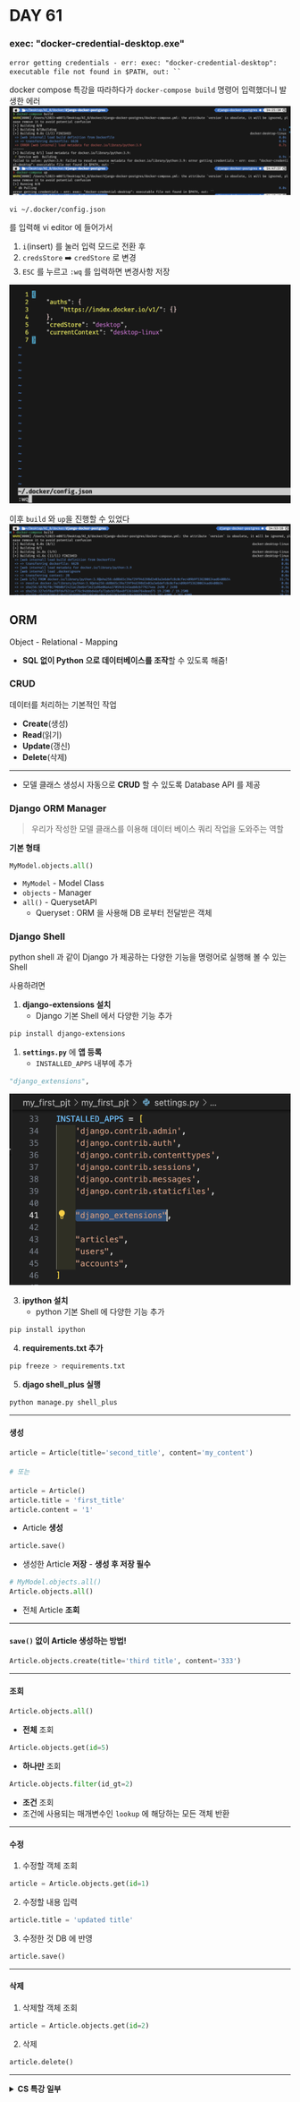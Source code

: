 # DAY 61

### exec: "docker-credential-desktop.exe"

```
error getting credentials - err: exec: "docker-credential-desktop": executable file not found in $PATH, out: ``
```

docker compose 특강을 따라하다가 
`docker-compose build` 명령어 입력했더니 발생한 에러
![](/img/241218_docker_credential_error.png)

```
vi ~/.docker/config.json
```
를 입력해 vi editor 에 들어가서

1. `i`(insert) 를 눌러 입력 모드로 전환 후
2. `credsStore` ➡️ `credStore` 로 변경
3. `ESC` 를 누르고 `:wq` 를 입력하면 변경사항 저장

![](/img/241218_vi_edit.png)

이후 `build` 와 `up`을 진행할 수 있었다
![](/img/241218_docker_compose_build.png)




## ORM
Object - Relational - Mapping
* **SQL 없이 Python 으로 데이터베이스를 조작**할 수 있도록 해줌!


### CRUD
데이터를 처리하는 기본적인 작업
* **Create**(생성)
* **Read**(읽기)
* **Update**(갱신)
* **Delete**(삭제)

---

* 모델 클래스 생성시 자동으로 **CRUD** 할 수 있도록 Database API 를 제공

### Django ORM Manager
> 우리가 작성한 모델 클래스를 이용해 데이터 베이스 쿼리 작업을 도와주는 역할

**기본 형태**
```py
MyModel.objects.all()
```
* `MyModel` - Model Class
* `objects` - Manager
* `all()` - QuerysetAPI 
  * Queryset : ORM 을 사용해 DB 로부터 전달받은 객체

### Django Shell
python shell 과 같이 Django 가 제공하는 다양한 기능을 명령어로 실행해 볼 수 있는 Shell

사용하려면 
1. **django-extensions 설치**
   * Django 기본 Shell 에서 다양한 기능 추가
```bash
pip install django-extensions
```
1. **`settings.py`** 에 **앱 등록**
   * `INSTALLED_APPS` 내부에 추가
```py
"django_extensions",
```
![](/img/241218_installed_apps.png)


3. **ipython 설치**
   * python 기본 Shell 에 다양한 기능 추가
```bash
pip install ipython
```

4. **requirements.txt 추가**
```bash
pip freeze > requirements.txt
```

5. **djago shell_plus 실행**
```bash
python manage.py shell_plus
```

---
#### 생성


```py
article = Article(title='second_title', content='my_content')

# 또는

article = Article()
article.title = 'first_title'
article.content = '1'
```
* Article **생성**

```py
article.save()
```
* 생성한 Article **저장** - **생성 후 저장 필수**


```py
# MyModel.objects.all()
Article.objects.all()
```
* 전체 Article **조회**
---

#### `save()` 없이 Article 생성하는 방법!

```py
Article.objects.create(title='third title', content='333')
```

---

#### 조회
```py
Article.objects.all()
```
* **전체** 조회

```py
Article.objects.get(id=5)
```

* **하나만** 조회


```py
Article.objects.filter(id_gt=2)
```
* **조건** 조회
* 조건에 사용되는 매개변수인 `lookup` 에 해당하는 모든 객체 반환


---

#### 수정
1. 수정할 객체 조회
```py
article = Article.objects.get(id=1)
```

2. 수정할 내용 입력
```py
article.title = 'updated title'
```

3. 수정한 것 DB 에 반영
```py
article.save()
```

---

#### 삭제
1. 삭제할 객체 조회
```py
article = Article.objects.get(id=2)
```

2. 삭제
```py
article.delete()
```






---



<details>
<summary><b>CS 특강 일부</b></summary>
<div markdown="1">


## Server
클라이언트 가 서비스를 요청하면
서버가 이를 받아 처리한 후, 서비스를 제공 (응답, response) 함

* 동작 방식
  * 클라이언트가 서버에 서비스를 **요청**
  * 서버는 요청에 따라 처리 수행
  * 서버는 처리 결과를 클라이언트에 반환
  * 클라이언트는 처리 결과를 받는다

서버를 구축한다?

: 서버 소프트웨어를 컴퓨터에 설치하고 기동

* 하나의 컴에 여러 서버 소프트웨어를 깔면 여러개의 서버가 될 수 있다

## 네트워크

데이터를 케이블 또는 전파를 통해 데이터를 전달하는것



## 컴퓨터 구조 - 컴퓨터 하드웨어

컴퓨터가 이해하는 정보 
- 명령어
- 데이터


컴퓨터 하드웨어
- 메모리
- CPU
- GPU
- 스토리지
- 입출력장치

</div>
</details>